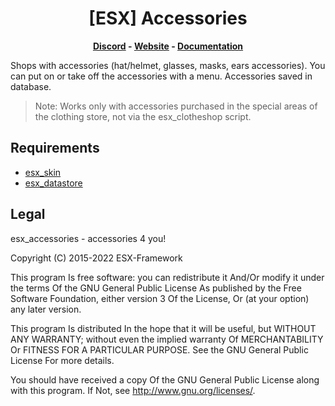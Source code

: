 <h1 align='center'>[ESX] Accessories</a></h1><p align='center'><b><a href='https://discord.esx-framework.org/'>Discord</a> - <a href='https://esx-framework.org/'>Website</a> - <a href='https://docs.esx-framework.org/legacy/installation'>Documentation</a></b></h5>

Shops with accessories (hat/helmet, glasses, masks, ears accessories). You can put on or take off the accessories with a menu. Accessories saved in database.

> Note: Works only with accessories purchased in the special areas of the clothing store, not via the esx_clotheshop script.

## Requirements

- [esx_skin](https://github.com/esx-framework/esx-legacy/tree/main/%5Besx%5D/esx_skin)
- [esx_datastore](https://github.com/esx-framework/esx-legacy/tree/main/%5Besx_addons%5D/esx_datastore)

## Legal

esx_accessories - accessories 4 you!

Copyright (C) 2015-2022 ESX-Framework

This program Is free software: you can redistribute it And/Or modify it under the terms Of the GNU General Public License As published by the Free Software Foundation, either version 3 Of the License, Or (at your option) any later version.

This program Is distributed In the hope that it will be useful, but WITHOUT ANY WARRANTY; without even the implied warranty Of MERCHANTABILITY Or FITNESS FOR A PARTICULAR PURPOSE. See the GNU General Public License For more details.

You should have received a copy Of the GNU General Public License along with this program. If Not, see <http://www.gnu.org/licenses/>.
